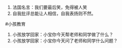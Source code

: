 1. 法国名言：我们要最后笑，免得被人笑
2. 自我批评总能让人相信，自我表扬则不然。



#小孩教育
1. 小孩放学回家：小宝你今天帮老师和同学做了什么？
2. 小孩放学回家：小宝你今天问了老师和同学什么问题？

